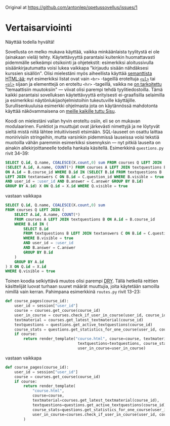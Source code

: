 Original at https://github.com/antonlep/opetussovellus/issues/1

# Vertaisarviointi
Näyttää todella hyvältä!

Sovellusta on melko mukava käyttää, vaikka minkäänlaista tyylitystä ei ole (ainakaan vielä) tehty. Käytettävyyttä parantaisi kuitenkin huomattavasti pidemmälle selkeämpi otsikointi ja ohjetekstit: esimerkiksi aloitussivulla sisäänkirjautumatta voisi lukea vaikkapa "kirjaudu sisään nähdäksesi kurssien sisällön". Olisi mielestäni myös aiheellista käyttää [semanttista HTML:ää](https://developer.mozilla.org/en-US/docs/Glossary/Semantics); nyt esimerkiksi listat ovat vain `<br>` -tageillä eroteltuja [`<ul>`](https://developer.mozilla.org/en-US/docs/Web/HTML/Element/ul) tai [`<ol>`](https://developer.mozilla.org/en-US/docs/Web/HTML/Element/ol) sijaan ja elementtejä on eroteltu `<hr>` -tageillä, vaikka ne [on tarkoitettu](https://developer.mozilla.org/en-US/docs/Web/HTML/Element/hr) "temaattisiin muutoksiin" — viivat olisi parempi tehdä tyylitiedostoilla. Tämä kaikki parantaisi sovelluksen käytettävyyttä erityisesti ei-graafisilla selaimilla ja esimerkiksi näytönlukijaohjelmistoihin tukeutuville käyttäjille. Surullisenkuuluisa esimerkki ohjelmasta jota on käytännössä mahdotonta käyttää näkövammaisena on [meille kaikille tuttu Sisu](https://www.hs.fi/kaupunki/helsinki/art-2000007984231.html).

Koodi on mielestäni vallan hyvin eroteltu osiin, eli se on mukavan modulaarinen. Funktiot ja muuttujat ovat järkevästi nimettyjä ja ne löytyvät sieltä mistä niitä lähtee intuitiivisesti etsimään. SQL-lauseet on osattu laittaa monirivisiin stringeihin, mutta varsinkin pidemmissä lauseissa voisi tekstiä muotoilla vähän paremmin esimerkiksi sisennyksin — nyt pitkiä lauseita on ainakin allekirjoittaneelle todella hankala käsitellä. Esimerkkinä `questions.py` rivit 34–39:
```sql
SELECT Q.id, Q.name, COALESCE(X.count,0) sum FROM courses Q LEFT JOIN
(SELECT A.id, A.name, COUNT(*) FROM courses A LEFT JOIN textquestions B
ON A.id = B.course_id WHERE B.id IN (SELECT B.id FROM textquestions B 
LEFT JOIN textanswers C ON B.id = C.question_id WHERE B.visible = true
AND user_id = :user_id AND B.answer = C.answer GROUP BY B.id)
GROUP BY A.id) X ON Q.id = X.id WHERE Q.visible = true
```
vastaan vaikkapa
```sql
SELECT Q.id, Q.name, COALESCE(X.count,0) sum
FROM courses Q LEFT JOIN (
    SELECT A.id, A.name, COUNT(*)
    FROM courses A LEFT JOIN textquestions B ON A.id = B.course_id
    WHERE B.id IN (
        SELECT B.id
        FROM textquestions B LEFT JOIN textanswers C ON B.id = C.question_id
        WHERE B.visible = true
        AND user_id = :user_id
        AND B.answer = C.answer
        GROUP BY B.id
    )
    GROUP BY A.id
) X ON Q.id = X.id
WHERE Q.visible = true
```
Toinen koodia selkiyttävä muutos olisi parempi [DRY](https://en.wikipedia.org/wiki/Don't_repeat_yourself). Tällä hetkellä reittien käsittelijät luovat turhaan suuret määrät muuttujia, joita käytetään samoilla nimillä vain kerran. Pahimpana esimerkkinä `routes.py` rivit 13–23:
```python
def course_pages(course_id):
    user_id = session["user_id"]
    course = courses.get_course(course_id)
    user_in_course = courses.check_if_user_in_course(user_id, course_id)
    textmaterial = courses.get_latest_textmaterial(course_id)
    textquestions = questions.get_active_textquestions(course_id)
    course_stats = questions.get_statistics_for_one_course(user_id, course_id)
    if course:
        return render_template("course.html", course=course, textmaterial=textmaterial,
                                textquestions=textquestions, course_stats=course_stats,
                                user_in_course=user_in_course)
```
vastaan vaikkapa
```python
def course_pages(course_id):
    user_id = session["user_id"]
    course = courses.get_course(course_id)
    if course:
        return render_template(
            "course.html",
            course=course,
            textmaterial=courses.get_latest_textmaterial(course_id),
            textquestions=questions.get_active_textquestions(course_id),
            course_stats=questions.get_statistics_for_one_course(user_id, course_id),
            user_in_course=courses.check_if_user_in_course(user_id, course_id)
        )
```
